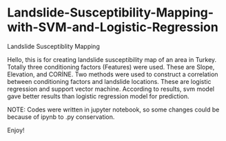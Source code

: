 # Landslide-Susceptibility-Mapping-with-SVM-and-Logistic-Regression
Landslide Susceptiblity Mapping 

Hello, this is for creating landslide susceptibility map of an area in Turkey. Totally three conditioning factors (Features) were used. These are Slope, Elevation, and CORİNE.  Two methods were used to construct a correlation between conditioning factors and landslide locations. These are logistic regression and support vector machine. According to results, svm model gave better results than logistic regression model for prediction. 

NOTE: Codes were written in jupyter notebook, so some changes could be because of ipynb to .py conservation. 


Enjoy! 

